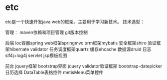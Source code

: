 etc
========
etc是一个快速开发java web的框架。主要用于学习新技术。
技术选型：

管理：
maven依赖和项目管理
git版本控制

后端
Ioc容器spring
web框架springmvc
orm框架mybatis
安全框架shiro
验证框架hibernate validator
任务调度框架quartz
缓存ehcache
数据源druid
日志slf4j+log4j
servlet
jsp模板视图

前台
jquery框架
bootstrap界面
jquery validator验证框架
bootstrap-datepicker日历选择
DataTable表格控件
metisMenu菜单控件